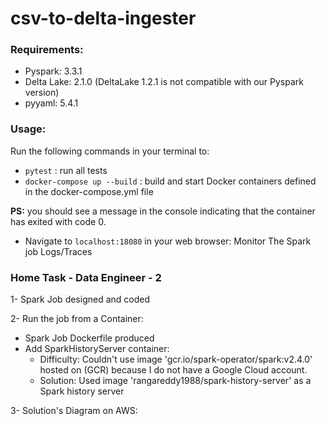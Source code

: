 # csv-to-delta-ingester

### Requirements:
- Pyspark: 3.3.1
- Delta Lake: 2.1.0 (DeltaLake 1.2.1 is not compatible with our Pyspark version)
- pyyaml: 5.4.1

### Usage:
Run the following commands in your terminal to:
- ```pytest``` : run all tests
- ```docker-compose up --build``` : build and start Docker containers defined in the docker-compose.yml file

**PS:** you should see a message in the console indicating that the container has exited with code 0. 
- Navigate to ```localhost:18080``` in your web browser: Monitor The Spark job Logs/Traces

### Home Task - Data Engineer - 2
1- Spark Job designed and coded

2- Run the job from a Container:
  - Spark Job Dockerfile produced
  - Add SparkHistoryServer container:
      * Difficulty: Couldn't use image 'gcr.io/spark-operator/spark:v2.4.0' hosted on (GCR) because I do not have a Google Cloud account.
      * Solution: Used image 'rangareddy1988/spark-history-server' as a Spark history server

3- Solution's Diagram on AWS: